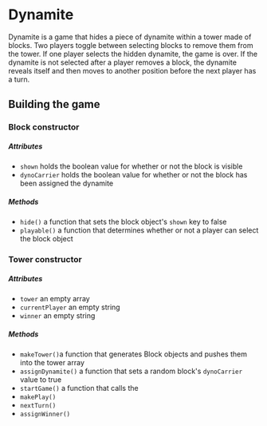 # Dynamite

Dynamite is a game that hides a piece of dynamite within a tower made of blocks. Two players toggle between selecting blocks to remove them from the tower. If one player selects the hidden dynamite, the game is over. If the dynamite is not selected after a player removes a block, the dynamite reveals itself and then moves to another position before the next player has a turn.

## Building the game

### Block constructor

##### Attributes
* `shown` holds the boolean value for whether or not the block is visible
* `dynoCarrier` holds the boolean value for whether or not the block has been assigned the dynamite

##### Methods
* `hide()` a function that sets the block object's `shown` key to false
* `playable()` a function that determines whether or not a player can select the block object


### Tower constructor

##### Attributes
* `tower` an empty array
* `currentPlayer` an empty string
* `winner` an empty string

##### Methods
* `makeTower()`a function that generates Block objects and pushes them into the tower array
* `assignDynamite()` a function that sets a random block's `dynoCarrier` value to true
* `startGame()` a function that calls the
* `makePlay()`
* `nextTurn()`
* `assignWinner()`
